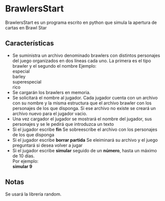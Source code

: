 <h1>BrawlersStart</h1>
BrawlersStart es un programa escrito en python
que simula la apertura de cartas en Brawl Star
<h2>Características</h2>
<ul>
<li>
Se suministra un archivo denominado brawlers 
con distintos personajes del juego organizados en dos líneas cada uno.
La primera es el tipo brawler y el segundo el nombre
Ejemplo:<br>
especial<br>
barley<br>
superespecial<br>
rico
</li>
<li>
Se cargarán los brawlers en memoria.
</li>
<li>
Se solicitará el nombre al jugador. Cada jugador cuenta con un archivo con su nombre y la 
misma estructura que el archivo brawler con los personajes de los que disponga. Si ese archivo no existe se creará
un archivo nuevo para el jugador vacio.
</li>
<li>
Una vez cargador el jugador se mostrará el nombre del jugador, sus personajes y se le pedirá que introduzca un texto
</li>
<li>
Si el jugador escribe <b>fin</b> Se sobreescribe el archivo con los personajes de los que disponga
</li>
<li>
Si el jugador escribe <b>borrar partida</b> Se eleiminará su archivo y el juego preguntará si desea volver a jugar
</li>
<li>
Si el jugador escribe <b>simular</b> seguido de un <b>número</b>, hasta un máximo de 10 días.<br>
Por ejemplo:<br>
<b>simular 9</b>
</li>
</ul>
<h2>Notas</h2>
Se usará la librería random.
